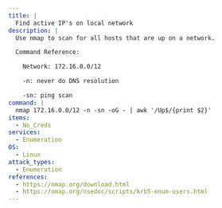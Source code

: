 ```yaml
---
title: |
  Find active IP's on local network
description: |
  Use nmap to scan for all hosts that are up on a network.

  Command Reference:

  	Network: 172.16.0.0/12

  	-n: never do DNS resolution

  	-sn: ping scan
command: |
  nmap 172.16.0.0/12 -n -sn -oG - | awk '/Up$/{print $2}'
items:
  - No_Creds
services:
  - Enumeration
OS:
  - Linux
attack_types:
  - Enumeration
references:
  - https://nmap.org/download.html
  - https://nmap.org/nsedoc/scripts/krb5-enum-users.html
---
```

